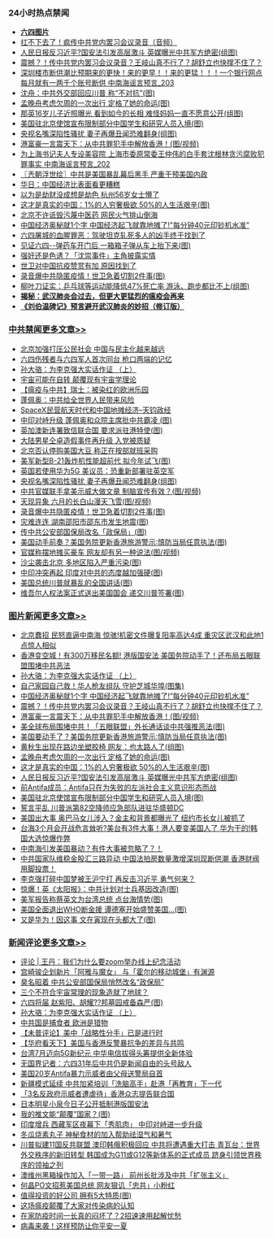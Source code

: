 <div class="catlist">
<h3>24小时热点禁闻</h3>
<ul>
<li><b><a href="64photo" target="_blank">六四图片</a></b></li>
<li><a href="https://github.com/fqnews/bnews/blob/master/comments/20200603/1338758.md">扛不下去了！疯传中共党内罢习会议录音（音频）</a></li>
<li><a href="https://github.com/fqnews/bnews/blob/master/topimagenews/20200603/1338799.md">人民日报反习近平?国安法引发高层激斗 英媒曝光中共军方绝密(组图)</a></li>
<li><a href="https://github.com/fqnews/bnews/blob/master/topimagenews/20200603/1338965.md">震撼？！传中共党内罢习会议录音？王岐山真不行了？胡舒立也快撑不住了？</a></li>
<li><a href="https://github.com/fqnews/bnews/blob/master/comments/20200603/1338647.md">深圳楼市断供潮比预期来的更快！来的更早！！来的更猛！！！一个银行网点每月就有一两千个账号断供 中南海谣言预言_203</a></li>
<li><a href="https://github.com/fqnews/bnews/blob/master/comments/20200603/1338791.md">沈舟：中共外交部回应川普 称“不对抗”(图)</a></li>
<li><a href="https://github.com/fqnews/bnews/blob/master/topimagenews/20200603/1338873.md">孟晚舟考虑欠周的一次出行 定格了她的命运(图)</a></li>
<li><a href="https://github.com/fqnews/bnews/blob/master/yule/20200603/1338661.md">那英16岁儿子近照曝光 看到如今的长相 难怪妈妈一直不愿意公开(组图)</a></li>
<li><a href="https://github.com/fqnews/bnews/blob/master/topimagenews/20200603/1338598.md">美国驻北京使馆宣布限制部分中国学生和研究人员入境(图)</a></li>
<li><a href="https://github.com/fqnews/bnews/blob/master/cbnews/20200603/1338966.md">央视名嘴深陷性骚扰 妻子再爆丑闻恐难翻身(组图)</a></li>
<li><a href="https://github.com/fqnews/bnews/blob/master/topimagenews/20200603/1338938.md">港富豪一言震天下：从中共罪犯手中解放香港！(图/视频)</a></li>
<li><a href="https://github.com/fqnews/bnews/blob/master/comments/20200603/1338646.md">为上海书记夫人专设美容院 上海市委原常委王仲伟的白手套沈根林贪污腐败犯罪事实 中南海谣言预言_202</a></li>
<li><a href="https://github.com/fqnews/bnews/blob/master/ssgc/20200603/1338639.md">〖兲朝浮世绘〗中共是美国暴乱幕后黑手 严重干预美国内政</a></li>
<li><a href="https://github.com/fqnews/bnews/blob/master/comments/20200603/1338660.md">华日：中国经济比表面看更糟糕</a></li>
<li><a href="https://github.com/fqnews/bnews/blob/master/baitai/20200603/1338847.md">以为是劫财没成想是劫色 杭州56岁女士懵了</a></li>
<li><a href="https://github.com/fqnews/bnews/blob/master/topimagenews/20200603/1338857.md">这才是真实的中国：1%的人穷奢极欲 50%的人生活艰辛(图)</a></li>
<li><a href="https://github.com/fqnews/bnews/blob/master/headline/20200603/1338662.md">北京不许诋毁污蔑中医药 网民火气排山倒海</a></li>
<li><a href="https://github.com/fqnews/bnews/blob/master/topimagenews/20200603/1338977.md">中国经济奥秘就1个字 中国经济起飞就靠地摊了!"每分钟40元印钞机水准”</a></li>
<li><a href="https://github.com/fqnews/bnews/blob/master/comments/20200603/1338794.md">六四屠城的血腥罪恶：驾驶坦克轧死多人的凶手终于找到了</a></li>
<li><a href="https://github.com/fqnews/bnews/blob/master/cnnews/20200603/1338729.md">见证六四--弹药车开门后 一箱箱子弹从车上抬下来(图)</a></li>
<li><a href="https://github.com/fqnews/bnews/blob/master/cnnews/20200603/1338686.md">强奸还是色诱？「沈崇事件」主角披露实情</a></li>
<li><a href="https://github.com/fqnews/bnews/blob/master/ssgc/20200603/1338634.md">世卫对中国抗疫赞赏有加   原因找到了</a></li>
<li><a href="https://github.com/fqnews/bnews/blob/master/cbnews/20200603/1338957.md">录音爆中共隐匿疫情！世卫急着切割2件事(图)</a></li>
<li><a href="https://github.com/fqnews/bnews/blob/master/lifebaike/20200603/1338701.md">柳叶刀证实：乒乓球等运动能降低47%死亡率 游泳、跑步都比不上(组图)</a></li>
<li><b><a href="https://github.com/fqnews/bnews/blob/master/comments/20200211/1275071.md" target="_blank">揭秘：武汉肺炎会过去，但更大更猛烈的瘟疫会再来</a></b></li>
<li><b><a href="https://github.com/fqnews/bnews/blob/master/comments/20200207/1272816.md" target="_blank">《刘伯温碑记》预言避开武汉肺炎的妙招（修订版）</a></b></li>
</ul>
</div>

<div class="catlist">
<h3><a href="https://github.com/fqnews/bnews/blob/master/cbnews/" target="_blank">中共禁闻</a><span><a href="https://github.com/fqnews/bnews/blob/master/cbnews/" target="_blank" rel="nofollow">更多文章>></a></span></h3>
<ul>
<li><a href="https://github.com/fqnews/bnews/blob/master/cbnews/20200604/1339130.md" target="_blank">北京加强打压公民社会 中国与民主化越来越远</a></li>
<li><a href="https://github.com/fqnews/bnews/blob/master/cbnews/20200603/1339113.md" target="_blank">六四伤残者与六四军人首次同台 枪口两端的记忆</a></li>
<li><a href="https://github.com/fqnews/bnews/blob/master/comments/20200603/783202.md" target="_blank">孙大骆：为李克强大实话作证 （上）</a></li>
<li><a href="https://github.com/fqnews/bnews/blob/master/cbnews/20200603/1338768.md" target="_blank">宇宙可能在自转 颠覆现有宇宙学理论</a></li>
<li><a href="https://github.com/fqnews/bnews/blob/master/cbnews/20200603/1338782.md" target="_blank">【瘟疫与中共】瑞士：被染红的欧洲乐园</a></li>
<li><a href="https://github.com/fqnews/bnews/blob/master/cbnews/20200603/1338949.md" target="_blank">蓬佩奥：中共给全世界人民带来风险</a></li>
<li><a href="https://github.com/fqnews/bnews/blob/master/cbnews/20200603/1338998.md" target="_blank">SpaceX民营航天时代和中国地摊经济&#8211;天钧政经</a></li>
<li><a href="https://github.com/fqnews/bnews/blob/master/cbnews/20200603/1338985.md" target="_blank">中印对峙升级 蓬佩奥和众院主席批中共霸凌 (图)</a></li>
<li><a href="https://github.com/fqnews/bnews/blob/master/cbnews/20200603/1338984.md" target="_blank">英加澳新连署致信联合国 要求派驻港特使(图)</a></li>
<li><a href="https://github.com/fqnews/bnews/blob/master/cbnews/20200603/1338983.md" target="_blank">大陆男星仝卓造假事件再升级 入党被质疑</a></li>
<li><a href="https://github.com/fqnews/bnews/blob/master/cbnews/20200603/1338982.md" target="_blank">北京否认停购美国大豆 称正在按部就班采购</a></li>
<li><a href="https://github.com/fqnews/bnews/blob/master/cbnews/20200603/1338972.md" target="_blank">美军新型B-21轰炸机性能超前代 拟今年试飞(图)</a></li>
<li><a href="https://github.com/fqnews/bnews/blob/master/cbnews/20200603/1338967.md" target="_blank">英国若使用华为5G 美议员：恐重新部署驻英空军</a></li>
<li><a href="https://github.com/fqnews/bnews/blob/master/cbnews/20200603/1338966.md" target="_blank">央视名嘴深陷性骚扰 妻子再爆丑闻恐难翻身(组图)</a></li>
<li><a href="https://github.com/fqnews/bnews/blob/master/cbnews/20200603/1338963.md" target="_blank">中共官媒联手拿美示威大做文章 制脑宣传有效？(图/视频)</a></li>
<li><a href="https://github.com/fqnews/bnews/blob/master/cbnews/20200603/1338962.md" target="_blank">天现异象 六月的长白山漫天飞雪(图/视频)</a></li>
<li><a href="https://github.com/fqnews/bnews/blob/master/cbnews/20200603/1338957.md" target="_blank">录音爆中共隐匿疫情！世卫急着切割2件事(图)</a></li>
<li><a href="https://github.com/fqnews/bnews/blob/master/cbnews/20200603/1338953.md" target="_blank">灾难连连 湖南邵阳市邵东市发生地震(图)</a></li>
<li><a href="https://github.com/fqnews/bnews/blob/master/cbnews/20200603/1338950.md" target="_blank">传中共公安部国保局改名「政保局」(图)</a></li>
<li><a href="https://github.com/fqnews/bnews/blob/master/cbnews/20200603/1338912.md" target="_blank">美国动手前奏？美国务院更新香港旅游警示∶慎防当局任意执法(图)</a></li>
<li><a href="https://github.com/fqnews/bnews/blob/master/cbnews/20200603/1338911.md" target="_blank">官媒称摆地摊买豪车 网友却有另一种说法(图/视频)</a></li>
<li><a href="https://github.com/fqnews/bnews/blob/master/cbnews/20200603/1338879.md" target="_blank">沙尘袭击北京 多地区陷入严重污染(图)</a></li>
<li><a href="https://github.com/fqnews/bnews/blob/master/cbnews/20200603/1338869.md" target="_blank">中印冲突再起 印度对中共的态度越加强硬(图)</a></li>
<li><a href="https://github.com/fqnews/bnews/blob/master/cbnews/20200603/1338868.md" target="_blank">美国总统川普就暴乱的全国讲话(图)</a></li>
<li><a href="https://github.com/fqnews/bnews/blob/master/cbnews/20200603/1338859.md" target="_blank">维吾尔人权法案正式送出美国国会 递交川普签署(图)</a></li>

</ul>
</div>
<div class="catlist">
<h3><a href="https://github.com/fqnews/bnews/blob/master/topimagenews/" target="_blank">图片新闻</a><span><a href="https://github.com/fqnews/bnews/blob/master/topimagenews/" target="_blank" rel="nofollow">更多文章>></a></span></h3>
<ul>
<li><a href="https://github.com/fqnews/bnews/blob/master/topimagenews/20200603/1339118.md" target="_blank">北京蠢招 民怒直逼中南海 惊骇!机密文件曝复阳率高达4成 重灾区武汉和此地1点惊人相似</a></li>
<li><a href="https://github.com/fqnews/bnews/blob/master/topimagenews/20200603/1339066.md" target="_blank">香港变空城！有300万移民名额! 港版国安法 美国务院动手了！还布局五眼联盟围堵中共恶法</a></li>
<li><a href="https://github.com/fqnews/bnews/blob/master/comments/20200603/783202.md" target="_blank">孙大骆：为李克强大实话作证 （上）</a></li>
<li><a href="https://github.com/fqnews/bnews/blob/master/topimagenews/20200603/1339002.md" target="_blank">自己家园自己救！华人枪友组队 守护芝城华埠(图集)</a></li>
<li><a href="https://github.com/fqnews/bnews/blob/master/topimagenews/20200603/1338977.md" target="_blank">中国经济奥秘就1个字 中国经济起飞就靠地摊了!&#8221;每分钟40元印钞机水准”</a></li>
<li><a href="https://github.com/fqnews/bnews/blob/master/topimagenews/20200603/1338965.md" target="_blank">震撼？！传中共党内罢习会议录音？王岐山真不行了？胡舒立也快撑不住了？</a></li>
<li><a href="https://github.com/fqnews/bnews/blob/master/topimagenews/20200603/1338938.md" target="_blank">港富豪一言震天下：从中共罪犯手中解放香港！(图/视频)</a></li>
<li><a href="https://github.com/fqnews/bnews/blob/master/topimagenews/20200603/1338927.md" target="_blank">美全球布局围堵中共！「五眼联盟」外长通话谈中共强推恶法(图)</a></li>
<li><a href="https://github.com/fqnews/bnews/blob/master/topimagenews/20200603/1338915.md" target="_blank">美国要动手了？美国务院更新香港旅游警示∶慎防当局任意执法(图)</a></li>
<li><a href="https://github.com/fqnews/bnews/blob/master/topimagenews/20200603/1338878.md" target="_blank">黄秋生出现在路边坐塑胶椅 网友：也太路人了(组图)</a></li>
<li><a href="https://github.com/fqnews/bnews/blob/master/topimagenews/20200603/1338873.md" target="_blank">孟晚舟考虑欠周的一次出行 定格了她的命运(图)</a></li>
<li><a href="https://github.com/fqnews/bnews/blob/master/topimagenews/20200603/1338857.md" target="_blank">这才是真实的中国：1%的人穷奢极欲 50%的人生活艰辛(图)</a></li>
<li><a href="https://github.com/fqnews/bnews/blob/master/topimagenews/20200603/1338799.md" target="_blank">人民日报反习近平?国安法引发高层激斗 英媒曝光中共军方绝密(组图)</a></li>
<li><a href="https://github.com/fqnews/bnews/blob/master/comments/20200603/1338626.md" target="_blank">前Antifa成员：Antifa只在为失败的左派社会主义意识形态而战</a></li>
<li><a href="https://github.com/fqnews/bnews/blob/master/topimagenews/20200603/1338598.md" target="_blank">美国驻北京使馆宣布限制部分中国学生和研究人员入境(图)</a></li>
<li><a href="https://github.com/fqnews/bnews/blob/master/comments/20200603/1338597.md" target="_blank">誓言平乱 川普派第82空降师应急部队进驻华盛顿DC</a></li>
<li><a href="https://github.com/fqnews/bnews/blob/master/topimagenews/20200602/1338537.md" target="_blank">美国出大事 奥巴马女儿涉入？金主和背景都曝光了 纽约市长女儿被抓了</a></li>
<li><a href="https://github.com/fqnews/bnews/blob/master/topimagenews/20200602/1338509.md" target="_blank">台海3个月会开战危言耸听?美台有3件大事！港人要变美国人了 华为干的!韩国大选惊爆作弊</a></li>
<li><a href="https://github.com/fqnews/bnews/blob/master/topimagenews/20200602/1338444.md" target="_blank">中南海引发美国暴动？有件大事被忽略了？！</a></li>
<li><a href="https://github.com/fqnews/bnews/blob/master/topimagenews/20200602/1338431.md" target="_blank">中共国家队维稳金股汇三路异动 中国法拍房数量激增深圳现断供潮 香港财阀用脚投票！</a></li>
<li><a href="https://github.com/fqnews/bnews/blob/master/topimagenews/20200602/1338419.md" target="_blank">李克强打碎中国梦被王沪宁打 再反击习近平 勇气何来？</a></li>
<li><a href="https://github.com/fqnews/bnews/blob/master/topimagenews/20200602/1338377.md" target="_blank">惊爆！英《太阳报》：中共计划对士兵基因改造(图)</a></li>
<li><a href="https://github.com/fqnews/bnews/blob/master/topimagenews/20200602/1338334.md" target="_blank">美军报告称蔡英文为台湾总统 点台海情势(图)</a></li>
<li><a href="https://github.com/fqnews/bnews/blob/master/topimagenews/20200602/1338246.md" target="_blank">美国全面退出WHO断金援 谭德塞开始盛赞美国&#8230;(图)</a></li>
<li><a href="https://github.com/fqnews/bnews/blob/master/topimagenews/20200602/1338203.md" target="_blank">又是华为！因这事 文在寅现在头都大了(图)</a></li>

</ul>
</div>
<div class="catlist">
<h3><a href="https://github.com/fqnews/bnews/blob/master/comments/" target="_blank">新闻评论</a><span><a href="https://github.com/fqnews/bnews/blob/master/comments/" target="_blank" rel="nofollow">更多文章>></a></span></h3>
<ul>
<li><a href="https://github.com/fqnews/bnews/blob/master/comments/20200604/1339125.md" target="_blank">评论 | 王丹：我们为什么要zoom举办线上纪念活动</a></li>
<li><a href="https://github.com/fqnews/bnews/blob/master/comments/20200603/1339111.md" target="_blank">宫崎骏企划新片「阿雅与魔女」 与「霍尔的移动城堡」有渊源</a></li>
<li><a href="https://github.com/fqnews/bnews/blob/master/comments/20200603/1339075.md" target="_blank">臭名昭着 中共公安部国保局悄然改名“政保局”</a></li>
<li><a href="https://github.com/fqnews/bnews/blob/master/comments/20200603/1339070.md" target="_blank">三个不符合宇宙常理的现象造就了地球？</a></li>
<li><a href="https://github.com/fqnews/bnews/blob/master/comments/20200603/1339040.md" target="_blank">六四将届 赵紫阳、胡耀??邦墓园戒备森严(图)</a></li>
<li><a href="https://github.com/fqnews/bnews/blob/master/comments/20200603/783202.md" target="_blank">孙大骆：为李克强大实话作证 （上）</a></li>
<li><a href="https://github.com/fqnews/bnews/blob/master/comments/20200603/1339028.md" target="_blank">中共国是捕食者 欧洲是猎物</a></li>
<li><a href="https://github.com/fqnews/bnews/blob/master/comments/20200603/1339020.md" target="_blank">【未普评论】美中「战略性分手」已是进行时</a></li>
<li><a href="https://github.com/fqnews/bnews/blob/master/comments/20200603/1338994.md" target="_blank">【华府看天下】美国与香港反警暴抗争的差异与共鸣</a></li>
<li><a href="https://github.com/fqnews/bnews/blob/master/comments/20200603/1338992.md" target="_blank">台湾7月迈向5G新纪元 中华电信拔得头筹提供全新体验</a></li>
<li><a href="https://github.com/fqnews/bnews/blob/master/comments/20200603/1338991.md" target="_blank">无国界记者：六四31年后中共仍是新闻自由的头号敌人</a></li>
<li><a href="https://github.com/fqnews/bnews/blob/master/comments/20200603/1338980.md" target="_blank">美国20岁Antifa暴力示威者由父母送警局自首</a></li>
<li><a href="https://github.com/fqnews/bnews/blob/master/comments/20200603/1338979.md" target="_blank">新疆模式延续 中共加紧培训「洗脑高手」赴港「再教育」下一代</a></li>
<li><a href="https://github.com/fqnews/bnews/blob/master/comments/20200603/1338971.md" target="_blank">「3名反政府示威者遭虐待」香港众志提告联合国</a></li>
<li><a href="https://github.com/fqnews/bnews/blob/master/comments/20200603/1338960.md" target="_blank">日本明星小泉今日子公开抵制港版国安法</a></li>
<li><a href="https://github.com/fqnews/bnews/blob/master/comments/20200603/1338959.md" target="_blank">我的推文能“颠覆”国家？(图)</a></li>
<li><a href="https://github.com/fqnews/bnews/blob/master/comments/20200603/1338958.md" target="_blank">印度增兵 西藏军区夜幕下「秀肌肉」 中印对峙进一步升级</a></li>
<li><a href="https://github.com/fqnews/bnews/blob/master/comments/20200603/1338954.md" target="_blank">冬瓜烧素丸子 神秘食材的加入帮助祛湿气和暑气</a></li>
<li><a href="https://github.com/fqnews/bnews/blob/master/comments/20200603/1338944.md" target="_blank">川普拟建11国反共联盟 澳印韩俄积极回应 中共将遭遇重大打击 青瓦台：世界外交秩序的新旧转型 韩国成为G11或G12等新体系的正式成员 跻身引领世界秩序的领袖之列</a></li>
<li><a href="https://github.com/fqnews/bnews/blob/master/comments/20200603/1338934.md" target="_blank">澳维州黑箱操作加入「一带一路」 前州长批涉及中共「扩张主义」</a></li>
<li><a href="https://github.com/fqnews/bnews/blob/master/comments/20200603/1338914.md" target="_blank">何晶PO文招惹美国总统 网友狠讥「忠共」小粉红</a></li>
<li><a href="https://github.com/fqnews/bnews/blob/master/comments/20200603/1338910.md" target="_blank">值得投资的好公司 拥有5大特质(图)</a></li>
<li><a href="https://github.com/fqnews/bnews/blob/master/comments/20200603/1338894.md" target="_blank">这场瘟疫颠覆了大家对传染病的认知</a></li>
<li><a href="https://github.com/fqnews/bnews/blob/master/comments/20200603/1338893.md" target="_blank">在家防疫时间一长真的闷坏了？2招速速用起解忧愁</a></li>
<li><a href="https://github.com/fqnews/bnews/blob/master/comments/20200603/1338892.md" target="_blank">病毒来袭！这样预防让你平安一夏</a></li>

</ul>
</div>